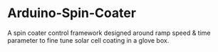 # Arduino-Spin-Coater
A spin coater control framework designed around ramp speed &amp; time parameter to fine tune solar cell coating in a glove box.

